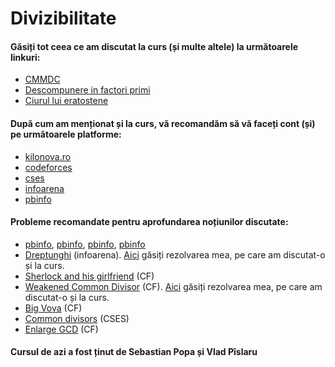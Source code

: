 # Divizibilitate

#### Găsiți tot ceea ce am discutat la curs (și multe altele) la următoarele linkuri:
- [CMMDC](https://cp-algorithms.com/algebra/euclid-algorithm.html)
- [Descompunere in factori primi](https://cp-algorithms.com/algebra/factorization.html)
- [Ciurul lui eratostene](https://cp-algorithms.com/algebra/sieve-of-eratosthenes.html)

#### După cum am menționat și la curs, vă recomandăm să vă faceți cont (și) pe următoarele platforme:
- [kilonova.ro](https://kilonova.ro/)
- [codeforces](https://codeforces.com/)
- [cses](https://cses.fi/)
- [infoarena](https://infoarena.ro/)
- [pbinfo](https://www.pbinfo.ro/)

#### Probleme recomandate pentru aprofundarea noțiunilor discutate:
 - [pbinfo](https://www.pbinfo.ro/probleme/2114/vapoare), [pbinfo](https://www.pbinfo.ro/probleme/60/primeintreele), [pbinfo](https://www.pbinfo.ro/probleme/3315/eratostene4), [pbinfo](https://www.pbinfo.ro/probleme/3318/eratostene7)
 - [Dreptunghi](https://www.infoarena.ro/problema/dreptunghi) (infoarena). [Aici](https://www.infoarena.ro/job_detail/3159013) găsiți rezolvarea mea, pe care am discutat-o și la curs.
 - [Sherlock and his girlfriend](https://codeforces.com/contest/776/problem/B) (CF)
 - [Weakened Common Divisor](https://codeforces.com/contest/1025/problem/B) (CF). [Aici](https://codeforces.com/contest/1025/submission/228910603) găsiți rezolvarea mea, pe care am discutat-o și la curs.
 - [Big Vova](https://codeforces.com/contest/1407/problem/B) (CF)
 - [Common divisors](https://cses.fi/problemset/task/1081) (CSES)
 - [Enlarge GCD](https://codeforces.com/contest/1034/problem/A) (CF)


 #### Cursul de azi a fost ținut de Sebastian Popa și Vlad Pîslaru
